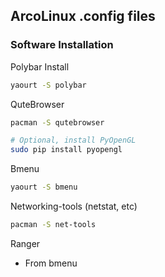 ArcoLinux .config files
---

### Software Installation

Polybar Install
```sh
yaourt -S polybar
```

QuteBrowser
```sh
pacman -S qutebrowser

# Optional, install PyOpenGL
sudo pip install pyopengl
```

Bmenu
```sh
yaourt -S bmenu
```

Networking-tools (netstat, etc)
```sh
pacman -S net-tools
```

Ranger
- From bmenu
